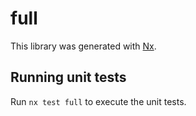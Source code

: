 # full

This library was generated with [Nx](https://nx.dev).

## Running unit tests

Run `nx test full` to execute the unit tests.
